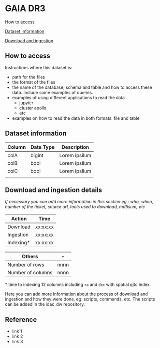 # GAIA DR3 

[How to access](#how-to-access)

[Dataset information](#dataset-information)

[Download and ingestion](#download-and-ingestion-details)

## How to access

Instructions where this dataset is:

- path for the files
- the format of the files
- the name of the database, schema and table and how to access these data. Include some examples of queries.
- examples of using different applications to read the data
  - jupyter
  - cluster apollo
  - etc
- examples on how to read the data in both formats: file and table

## Dataset information

| Column  | Data Type  | Description  |
|---|---|---|
| colA | bigint  | Lorem ipsilum  |
| colB | bool  | Lorem ipsilum  |
| colC | bool  | Lorem ipsilum  |
|   |   |   |


## Download and ingestion details

*If necessary you can add more information in this section eg.: who, when, number of the ticket, source url, tools used to download, md5sum, etc*

| Action | Time  |
|---|---|
| Download | xx:xx:xx |
| Ingestion | xx:xx:xx |
| Indexing* | xx:xx:xx | 

| Others | -  |
|---|---|
| Number of rows | nnnn | 
| Number of columns | nnnn | 


\* time to indexing 12 columns including `ra` and `dec` with spatial q3c index.

Here you can add more information about the process of download and ingestion and how they were done, eg: scripts, commands, etc. The scripts can be added in the idac_dw repository.

## Reference

- link 1
- link 2
- link 3

